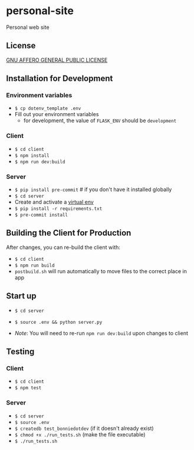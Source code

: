 # personal-site

Personal web site

## License

[GNU AFFERO GENERAL PUBLIC LICENSE](COPYING)

## Installation for Development

### Environment variables

- `$ cp dotenv_template .env`
- Fill out your environment variables
  - for development, the value of `FLASK_ENV` should be `development`

### Client

- `$ cd client`
- `$ npm install`
- `$ npm run dev:build`

### Server

- `$ pip install pre-commit` # if you don't have it installed globally
- `$ cd server`
- Create and activate a [virtual env](https://virtualenv.pypa.io/en/stable/)
- `$ pip install -r requirements.txt`
- `$ pre-commit install`

## Building the Client for Production

After changes, you can re-build the client with:

- `$ cd client`
- `$ npm run build`
- `postbuild.sh` will run automatically to move files to the correct place in app

## Start up

- `$ cd server`
- `$ source .env && python server.py`

- _Note_: You will need to re-run `npm run dev:build` upon changes to client

## Testing

### Client

- `$ cd client`
- `$ npm test`

### Server

- `$ cd server`
- `$ source .env`
- `$ createdb test_bonniedotdev` (if it doesn't already exist)
- `$ chmod +x ./run_tests.sh` (make the file executable)
- `$ ./run_tests.sh`
